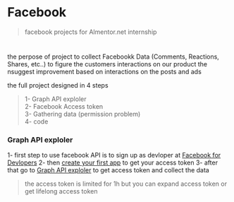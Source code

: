 # Facebook
> facebook projects for Almentor.net internship
#


the perpose of project to collect Facebookk Data (Comments, Reactions, Shares, etc..) to figure the customers interactions on our product 
the nsuggest improvement based on interactions on the posts and ads 

the full project designed in 4 steps

> 1- Graph API exploler <br>
> 2- Facebook Access token<br>
> 3- Gathering data (permission problem) <br>
> 4- code <br>

### Graph API exploler 

1- first step to use facebook API is to sign up as devloper at [Facebook for Devlopers](https://developers.facebook.com/)
2- then [create your first app](https://developers.facebook.com/docs/development/create-an-app) to get your access token
3- after that go to [Graph API exploler](https://developers.facebook.com/tools/explorer/) to get access token and collect the data

> the access token is limited for 1h but you can expand access token or get lifelong access token
######


